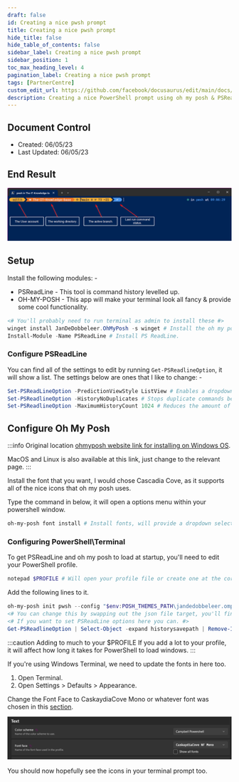 ```yaml
---
draft: false
id: Creating a nice pwsh prompt
title: Creating a nice pwsh prompt
hide_title: false
hide_table_of_contents: false
sidebar_label: Creating a nice pwsh prompt
sidebar_position: 1
toc_max_heading_level: 4 
pagination_label: Creating a nice pwsh prompt
tags: [PartnerCentre]
custom_edit_url: https://github.com/facebook/docusaurus/edit/main/docs/api-doc-markdown.md
description: Creating a nice PowerShell prompt using oh my posh & PSReadLine.
---
```


## Document Control

- Created: 06/05/23
- Last Updated: 06/05/23

## End Result

![endresult](../../static/img/creating-a-nice-pwsh-prompt/EndResult-01.png)

## Setup

Install the following modules: -

- PSReadLine - This tool is command history levelled up.
- OH-MY-POSH - This app will make your terminal look all fancy & provide some cool functionality.

```powershell showLineNumbers
<# You'll probably need to run terminal as admin to install these #>
winget install JanDeDobbeleer.OhMyPosh -s winget # Install the oh my posh application.
Install-Module -Name PSReadLine # Install PS ReadLine.
```

### Configure PSReadLine

You can find all of the settings to edit by running `Get-PSReadlineOption`, it will show a list. The settings below are ones that I like to change: -

```powershell showLineNumbers
Set-PSReadLineOption -PredictionViewStyle ListView # Enables a dropdown list view of previous related commands.
Set-PSReadlineOption -HistoryNoDuplicates # Stops duplicate commands being remembered.
Set-PSReadlineOption -MaximumHistoryCount 1024 # Reduces the amount of commands that are remembers.
```

## Configure Oh My Posh

:::info Original location
[ohmyposh website link for installing on Windows OS](https://ohmyposh.dev/docs/installation/windows).

MacOS and Linux is also available at this link, just change to the relevant page.
:::

Install the font that you want, I would chose Cascadia Cove, as it supports all of the nice icons that oh my posh uses.

Type the command in below, it will open a options menu within your powershell window.

```powershell showLineNumbers
oh-my-posh font install # Install fonts, will provide a dropdown selection for you.
```

### Configuring PowerShell\Terminal

To get PSReadLine and oh my posh to load at startup, you'll need to edit your PowerShell profile.

```powershell showLineNumbers
notepad $PROFILE # Will open your profile file or create one at the correct location for you to edit.
```

Add the following lines to it.

```powershell showLineNumbers
oh-my-posh init pwsh --config "$env:POSH_THEMES_PATH\jandedobbeleer.omp.json" | Invoke-Expression # This runs the oh my posh app using the specified theme.
<# You can change this by swapping out the json file target, you'll find them here, 'C:\Users\username\AppData\Local\Programs\oh-my-posh\themes'. #>
<# If you want to set PSReadLine options here you can. #>
Get-PSReadlineOption | Select-Object -expand historysavepath | Remove-Item # An example of wiping the PSReadLine History when Pwsh is started for the first time.
```
:::caution Adding to much to your $PROFILE
If you add a lot to your profile, it will affect how long it takes for PowerShell to load windows.
:::

If you're using Windows Terminal, we need to update the fonts in here too.

1. Open Terminal.
2. Open Settings > Defaults > Appearance.

Change the Font Face to CaskaydiaCove Mono or whatever font was chosen in this [section](#configure-oh-my-posh).

![changefont](../../static/img/creating-a-nice-pwsh-prompt/Terminal-font-01.png)

You should now hopefully see the icons in your terminal prompt too.